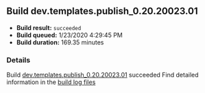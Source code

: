 ## Build dev.templates.publish_0.20.20023.01
- **Build result:** `succeeded`
- **Build queued:** 1/23/2020 4:29:45 PM
- **Build duration:** 169.35 minutes
### Details
Build [dev.templates.publish_0.20.20023.01](https://winappstudio.visualstudio.com/web/build.aspx?pcguid=a4ef43be-68ce-4195-a619-079b4d9834c2&builduri=vstfs%3a%2f%2f%2fBuild%2fBuild%2f32654) succeeded
Find detailed information in the [build log files]()
